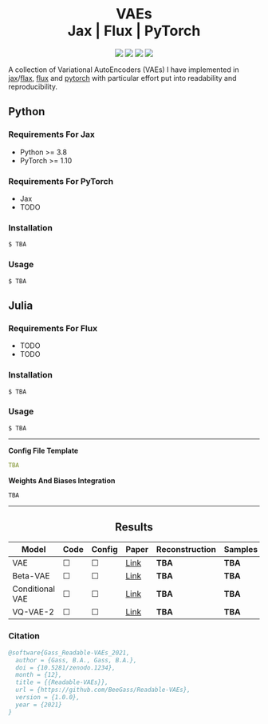 <h1 align="center">
  <b>VAEs</b><br> 
  <b>Jax | Flux | PyTorch</b><br> 
</h1>

<p align="center">
      <a href="https://www.python.org/">
        <img src="https://img.shields.io/badge/Python-3.8-ff69b4.svg" /></a>
       <a href= "https://pytorch.org/">
        <img src="https://img.shields.io/badge/PyTorch-1.10-2BAF2B.svg" /></a>
       <a href= "https://github.com/BeeGass/VAEs/blob/master/LICENSE">
        <img src="https://img.shields.io/badge/license-Apache2.0-blue.svg" /></a>
         <a href= "http://twitter.com/intent/tweet?text=Readable-VAEs:%20A%20Collection%20Of%20VAEs%20Written%20In%20PyTorch%20And%20Jax%3A&url=https://github.com/BeeGass/Readable-VAEs">
        <img src="https://img.shields.io/twitter/url/https/shields.io.svg?style=social" /></a>

</p>

A collection of Variational AutoEncoders (VAEs) I have implemented in [jax](https://github.com/google/jax)/[flax](https://github.com/google/flax), [flux](https://fluxml.ai/) and [pytorch](https://pytorch.org/) with particular effort put into readability and reproducibility. 

## Python 
### Requirements For Jax
- Python >= 3.8
- PyTorch >= 1.10

### Requirements For PyTorch
- Jax 
- TODO

### Installation
```
$ TBA
```

### Usage
```
$ TBA
```

## Julia
### Requirements For Flux
- TODO
- TODO

### Installation
```
$ TBA
```

### Usage
```
$ TBA
```
--- 

**Config File Template**
```yaml
TBA
```

**Weights And Biases Integration**
```
TBA
```

----
<h2 align="center">
  <b>Results</b><br>
</h2>


| Model           | Code  | Config  | Paper                                             | Reconstruction | Samples | 
|-----------------|-------|---------|---------------------------------------------------|----------------|---------|
| VAE             |&#9744;| &#9744; | [Link](https://arxiv.org/abs/1312.6114)           |     **TBA**    | **TBA** |
| Beta-VAE        |&#9744;| &#9744; | [Link](https://openreview.net/forum?id=Sy2fzU9gl) |     **TBA**    | **TBA** |
| Conditional VAE |&#9744;| &#9744; | [Link](https://openreview.net/forum?id=rJWXGDWd-H)|     **TBA**    | **TBA** |
| VQ-VAE-2        |&#9744;| &#9744; | [Link](https://arxiv.org/abs/1906.00446)          |     **TBA**    | **TBA** |

### Citation
```bib
@software{Gass_Readable-VAEs_2021,
  author = {Gass, B.A., Gass, B.A.},
  doi = {10.5281/zenodo.1234},
  month = {12},
  title = {{Readable-VAEs}},
  url = {https://github.com/BeeGass/Readable-VAEs},
  version = {1.0.0},
  year = {2021}
}
```

